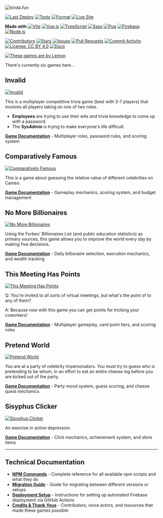 ![kinda.fun](https://kinda.fun/img/og-wide.png)

[![Last Deploy](https://img.shields.io/github/last-commit/AhoyLemon/kinda.fun/main?label=Last%20Deploy&style=for-the-badge&color=green)](https://github.com/AhoyLemon/kinda.fun/actions)
[![Tests](https://img.shields.io/badge/Unit%20Tests-Vitest-6E9F18?style=for-the-badge&logo=vitest&logoColor=white)](vitest.config.js)
[![Format](https://img.shields.io/badge/Format-Prettier-ff69b4?style=for-the-badge&logo=prettier&logoColor=white)](.prettierrc.json)
[![Live Site](https://img.shields.io/badge/Live%20Site-kinda.fun-blue?style=for-the-badge)](https://kinda.fun)

**Made with**
[![Vite](https://img.shields.io/badge/Vite-000?style=for-the-badge&labelColor=646CFF&logo=vite&logoColor=white&color=222)](https://vitejs.dev/)
[![Vue.js](https://img.shields.io/badge/Vue.js-000?style=for-the-badge&labelColor=4FC08D&logo=vue.js&logoColor=white&color=222)](https://vuejs.org/)
[![TypeScript](https://img.shields.io/badge/TypeScript-000?style=for-the-badge&labelColor=3178C6&logo=typescript&logoColor=white&color=222)](https://www.typescriptlang.org/)
[![Sass](https://img.shields.io/badge/Sass-000?style=for-the-badge&labelColor=CC6699&logo=sass&logoColor=white&color=222)](https://sass-lang.com/)
[![Pug](https://img.shields.io/badge/Pug-000?style=for-the-badge&labelColor=A86454&logo=pug&logoColor=white&color=222)](https://pugjs.org/)
[![Firebase](https://img.shields.io/badge/Firebase-000?style=for-the-badge&labelColor=FFCA28&logo=firebase&logoColor=white&color=222)](https://firebase.google.com/)
[![Node.js](https://img.shields.io/badge/Node.js-000?style=for-the-badge&labelColor=339933&logo=node.js&logoColor=white&color=222)](https://nodejs.org/)

[![Contributors](https://img.shields.io/github/contributors/AhoyLemon/kinda.fun?style=for-the-badge&logo=github&color=0074D9)](https://github.com/AhoyLemon/kinda.fun/graphs/contributors)
[![Stars](https://img.shields.io/github/stars/AhoyLemon/kinda.fun?style=for-the-badge&logo=github&logoColor=white&color=E5E828)](https://github.com/AhoyLemon/kinda.fun/stargazers)
[![Issues](https://img.shields.io/github/issues/AhoyLemon/kinda.fun?style=for-the-badge&logo=github&logoColor=white)](https://github.com/AhoyLemon/kinda.fun/issues)
[![Pull Requests](https://img.shields.io/github/issues-pr/AhoyLemon/kinda.fun?style=for-the-badge&logo=github)](https://github.com/AhoyLemon/kinda.fun/pulls)
[![Commit Activity](https://img.shields.io/github/commit-activity/m/AhoyLemon/kinda.fun?style=for-the-badge)](https://github.com/AhoyLemon/kinda.fun/commits/main)
[![License: CC BY 4.0](https://img.shields.io/badge/License-CC%20BY%204.0-white?style=for-the-badge&logo=creativecommons&logoColor=white)](LICENSE)
[![Docs](https://img.shields.io/badge/Docs-Available-4FC08D?style=for-the-badge&logo=readthedocs&logoColor=white)](docs/)

[![These games are by Lemon](https://img.shields.io/badge/These%20games%20are%20by-Lemon-E5E828?style=for-the-badge&logo=person&logoColor=313131)](https://ahoylemon.xyz)

There's currently six games here...

## Invalid

[![Invalid](https://kinda.fun/img/og-invalid.png)](https://kinda.fun/invalid)

This is a multiplayer competitive trivia game (best with 3-7 players) that involves all players taking on one of two roles.

- **Employees** are trying to use their wits and trivia knowledge to come up with a password.
- The **SysAdmin** is trying to make everyone's life difficult.

**[Game Documentation](docs/invalid.md)** - Multiplayer roles, password rules, and scoring system

## Comparatively Famous

[![Comparatively Famous](https://kinda.fun/img/og-famous.png)](https://kinda.fun/cameo)

This is a game about guessing the relative value of different celebrities on Cameo.

**[Game Documentation](docs/cameo.md)** - Gameplay mechanics, scoring system, and budget management

## No More Billionaires

[![No More Billionaires](https://kinda.fun/img/og-guillotine.jpg)](https://kinda.fun/guillotine)

Using the Forbes' Billionaires List (and public education statistics) as primary sources, this game allows you to improve the world every day by making five decisions.

**[Game Documentation](docs/guillotine.md)** - Daily billionaire selection, execution mechanics, and wealth tracking

## This Meeting Has Points

[![This Meeting Has Points](https://kinda.fun/img/og-meeting.png)](https://kinda.fun/meeting)

Q: You're invited to all sorts of virtual meetings, but what's the point of to any of them?

A: Because now with this game you can get points for tricking your coworkers!

**[Game Documentation](docs/meeting.md)** - Multiplayer gameplay, card point tiers, and scoring rules

## Pretend World

[![Pretend World](https://kinda.fun/img/og-pretend.png)](https://kinda.fun/pretend)

You are at a party of celebrity impersonators. You must try to guess who is pretending to be whom, in an effort to eat an entire cheese log before you are kicked out of the party.

**[Game Documentation](docs/pretend.md)** - Party mood system, guess scoring, and cheese quest mechanics

## Sisyphus Clicker

[![Sisyphus Clicker](https://kinda.fun/img/og-sisyphus.png)](https://kinda.fun/sisyphus)

An exercise in active depression.

**[Game Documentation](docs/sisyphus.md)** - Click mechanics, achievement system, and store items

---

## Technical Documentation

- **[NPM Commands](docs/npm-commands.md)** - Complete reference for all available npm scripts and what they do
- **[Migration Guide](docs/migration-guide.md)** - Guide for migrating between different versions or setups
- **[Deployment Setup](docs/deployment-setup.md)** - Instructions for setting up automated Firebase deployment via GitHub Actions
- **[Credits & Thank Yous](docs/credits.md)** - Contributors, voice actors, and resources that made these games possible

